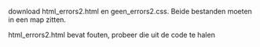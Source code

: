 download html_errors2.html en geen_errors2.css. Beide bestanden moeten in een map zitten.

html_errors2.html bevat fouten, probeer die uit de code te halen
